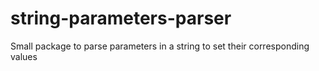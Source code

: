 # string-parameters-parser
Small package to parse parameters in a string to set their corresponding values
